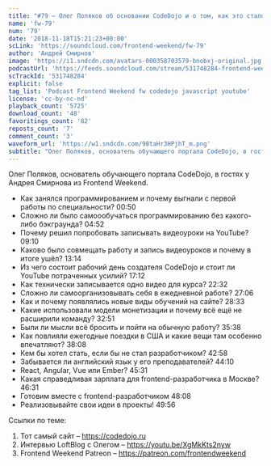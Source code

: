 ```yaml
---
title: "#79 – Олег Поляков об основании CodeDojo и о том, как это стало основным местом работы"
name: 'fw-79'
num: '79'
date: '2018-11-18T15:21:23+00:00'
scLink: 'https://soundcloud.com/frontend-weekend/fw-79'
author: 'Андрей Смирнов'
image: 'https://i1.sndcdn.com/avatars-000358703579-bnobxj-original.jpg'
podcastUrl: 'https://feeds.soundcloud.com/stream/531748284-frontend-weekend-fw-79.m4a'
scTrackId: '531748284'
explicit: false
tag_list: 'Podcast Frontend Weekend fw codedojo javascript youtube'
license: 'cc-by-nc-nd'
playback_count: '5725'
download_count: '48'
favoritings_count: '82'
reposts_count: '7'
comment_count: '3'
waveform_url: 'https://w1.sndcdn.com/98taHr3HPjhT_m.png'
subtitle: "Олег Поляков, основатель обучающего портала CodeDojo, в гостях у Андрея Смирнова из Frontend Weekend. "
---
```

Олег Поляков, основатель обучающего портала CodeDojo, в гостях у Андрея Смирнова из Frontend Weekend. 

- Как занялся программированием и почему выгнали с первой работы по специальности? <timecode sec="50">00:50</timecode>
- Сложно ли было самоообучаться программированию без какого-либо бэкграунда? <timecode sec="292">04:52</timecode>
- Почему решил попробовать записывать видеоуроки на YouTube? <timecode sec="550">09:10</timecode>
- Каково было совмещать работу и запись видеоуроков и почему в итоге ушёл? <timecode sec="794">13:14</timecode>
- Из чего состоит рабочий день создателя CodeDojo и стоит ли YouTube потраченных усилий? <timecode sec="1032">17:12</timecode>
- Как технически записывается одно видео для курса? <timecode sec="1352">22:32</timecode>
- Сложно ли самоорганизовывать себя в ежедневной работе? <timecode sec="1626">27:06</timecode>
- Как и почему появлялись новые виды обучений на сайте? <timecode sec="1713">28:33</timecode>
- Какие использовали модели монетизации и почему всё ещё не расширили команду? <timecode sec="1971">32:51</timecode>
- Были ли мысли всё бросить и пойти на обычную работу? <timecode sec="2138">35:38</timecode>
- Как повлияли ежегодные поездки в США и какие вещи там особенно впечатляют? <timecode sec="2288">38:08</timecode>
- Кем бы хотел стать, если бы не стал разработчиком? <timecode sec="2578">42:58</timecode>
- Забывается ли английский язык у его преподавателей? <timecode sec="2650">44:10</timecode>
- React, Angular, Vue или Ember? <timecode sec="2731">45:31</timecode>
- Какая справедливая зарплата для frontend-разработчика в Москве? <timecode sec="2791">46:31</timecode>
- Готовим вместе с frontend-разработчиком <timecode sec="2888">48:08</timecode>
- Реализовывайте свои идеи в проекты! <timecode sec="2996">49:56</timecode>

Ссылки по теме:
1) Тот самый сайт – https://codedojo.ru
2) Интервью LoftBlog с Олегом – https://youtu.be/XgMkKts2nyw
3) Frontend Weekend Patreon – https://patreon.com/frontendweekend